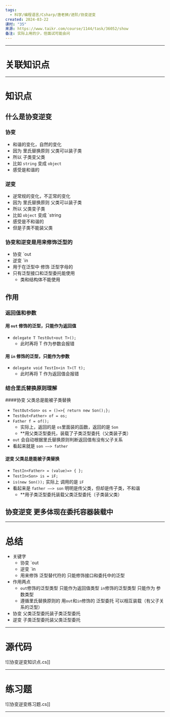 ```yaml
---
tags:
  - 科学/编程语言/Csharp/唐老狮/进阶/协变逆变
created: 2024-03-22
课时: "35"
来源: https://www.taikr.com/course/1144/task/36052/show
备注: 实际上用的少，但面试可能会问
---
```


---
# 关联知识点



---
# 知识点

## 什么是协变逆变

### 协变

- 和谐的变化，自然的变化
- 因为 里氏替换原则 父类可以装子类
- 所以 子类变父类
- 比如 `string` 变成 `object`
- 感受是和谐的
### 逆变

- 逆常规的变化，不正常的变化
- 因为 里氏替换原则 父类可以装子类
- 所以 父类变子类
- 比如 `object` 变成 `string
- 感受是不和谐的
- 但是子类不能装父类
### 协变和逆变是用来修饰泛型的

- 协变 `out
- 逆变 `in
- 用于在泛型中 修饰 泛型字母的
- 只有泛型接口和泛型委托能使用
	- 类和结构体不能使用
## 作用

### 返回值和参数

#### 用 `out` 修饰的泛型，只能作为返回值

- `delegate T TestOut<out T>();`
	- 此时再将 T 作为参数会报错
#### 用 `in` 修饰的泛型，只能作为参数

- `delegate void TestIn<in T>(T t);`
	- 此时再将 T 作为返回值会报错
### 结合里氏替换原则理解

####协变 父类总是能被子类替换

- `TestOut<Son> os = ()=>{ return new Son();};`
- `TestOut<Father> of = os;`
- `Father f = of();`
	- 实际上，返回的是 `os`里面装的函数，返回的是 `Son`
	- **用父类泛型委托，装载了子类泛型委托（父类装子类）
- `out` 会自动根据里氏替换原则判断返回值有没有父子关系
- 看起来就是 `son ——> father`
#### 逆变 父类总是能被子类替换
- `TestIn<Father> = (value)=> { };`
- `TestIn<Son> is = iF;`
- `is(new Son());` 实际上 调用的是 `iF`
- 看起来是 `father ——> son` 明明是传父类，但却是传子类，不和谐
	- **用子类泛型委托装载父类泛型委托（子类装父类）

## 协变逆变 更多体现在**委托容器装载**中

---
# 总结

- 关键字
	- 协变 `out
	- 逆变 `in
	- 用来修饰 泛型替代符的 只能修饰接口和委托中的泛型
- 作用两点
	- `out`修饰的泛型类型 只能作为返回值类型 `in`修饰的泛型类型 只能作为 参数类型
	- 遵循里氏替换原则的 用`out`和`in`修饰的 泛型委托 可以相互装载（有父子关系的泛型）
- 协变 父类泛型委托装子类泛型委托
- 逆变 子类泛型委托装父类泛型委托

---
# 源代码

![[协变逆变知识点.cs]]

---
# 练习题

![[协变逆变练习题.cs]]

---
